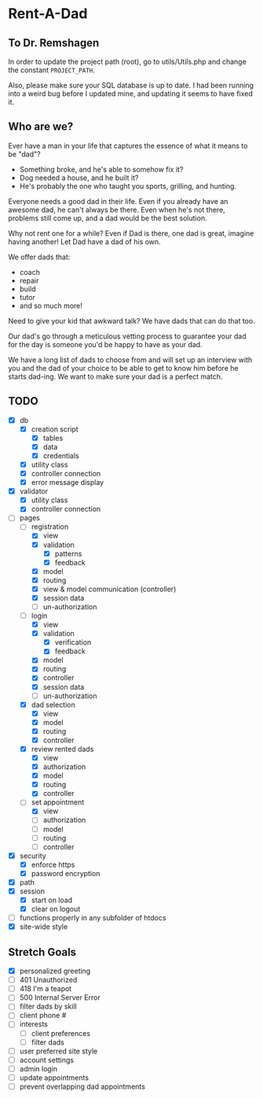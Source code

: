 # Rent-A-Dad

## To Dr. Remshagen
In order to update the project path (root),
go to utils/Utils.php and change the constant `PROJECT_PATH`.

Also, please make sure your SQL database is up to date.
I had been running into a weird bug before I updated mine,
and updating it seems to have fixed it.

## Who are we?
Ever have a man in your life that captures the essence of what it means to be "dad"?

* Something broke, and he's able to somehow fix it?
* Dog needed a house, and he built it?
* He's probably the one who taught you sports, grilling, and hunting.

Everyone needs a good dad in their life.
Even if you already have an awesome dad, he can't always be there.
Even when he's not there, problems still come up, and a dad would be the best solution.

Why not rent one for a while?
Even if Dad is there, one dad is great, imagine having another!
Let Dad have a dad of his own.

We offer dads that:
* coach
* repair
* build
* tutor
* and so much more!

Need to give your kid that awkward talk? We have dads that can do that too.

Our dad's go through a meticulous vetting process to guarantee your dad for the day is someone you'd be happy to have as your dad.

We have a long list of dads to choose from and will set up an interview with you and the dad of your choice to be able to get to know him before he starts dad-ing.
We want to make sure your dad is a perfect match.

## TODO
* [x] db
    * [x] creation script
        * [x] tables
        * [x] data
        * [x] credentials
    * [x] utility class
    * [x] controller connection
    * [x] error message display
* [x] validator
    * [x] utility class
    * [x] controller connection
* [ ] pages
    * [ ] registration
        * [x] view
        * [x] validation
            * [x] patterns
            * [x] feedback
        * [x] model
        * [x] routing
        * [x] view & model communication (controller)
        * [x] session data
        * [ ] un-authorization
    * [ ] login
        * [x] view
        * [x] validation
            * [x] verification
            * [x] feedback
        * [x] model
        * [x] routing
        * [x] controller
        * [x] session data
        * [ ] un-authorization
    * [x] dad selection
        * [x] view
        * [x] model
        * [x] routing
        * [x] controller
    * [x] review rented dads
        * [x] view
        * [x] authorization
        * [x] model
        * [x] routing
        * [x] controller
    * [ ] set appointment
        * [x] view
        * [ ] authorization
        * [ ] model
        * [ ] routing
        * [ ] controller
* [x] security
    * [x] enforce https
    * [x] password encryption
* [x] path
* [x] session
    * [x] start on load
    * [x] clear on logout
* [ ] functions properly in any subfolder of htdocs
* [x] site-wide style

## Stretch Goals
* [x] personalized greeting
* [ ] 401 Unauthorized
* [ ] 418 I'm a teapot
* [ ] 500 Internal Server Error
* [ ] filter dads by skill
* [ ] client phone #
* [ ] interests
    * [ ] client preferences
    * [ ] filter dads
* [ ] user preferred site style
* [ ] account settings
* [ ] admin login
* [ ] update appointments
* [ ] prevent overlapping dad appointments
